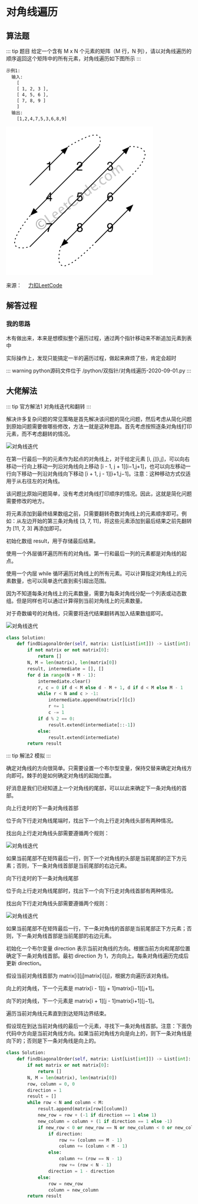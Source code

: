 # 对角线遍历

## 算法题

::: tip 题目
给定一个含有 M x N 个元素的矩阵（M 行，N 列），请以对角线遍历的顺序返回这个矩阵中的所有元素，对角线遍历如下图所示
:::

~~~
示例1:
  输入:
    [
    [ 1, 2, 3 ],
    [ 4, 5, 6 ],
    [ 7, 8, 9 ]
    ]
  输出:
    [1,2,4,7,5,3,6,8,9]
~~~

![对角线遍历](../../imgs/diagonal_traverse.png)

来源：&emsp; [力扣LeetCode](https://leetcode-cn.com/leetbook/read/array-and-string/cuxq3/)


##  解答过程

### 我的思路

木有做出来，本来是想模拟整个遍历过程，通过两个指针移动来不断追加元素到表中

实际操作上，发现只能搞定一半的遍历过程，做起来麻烦了些，肯定会超时


::: warning python源码文件位于
/python/双指针/对角线遍历-2020-09-01.py
:::

##  大佬解法

::: tip 官方解法1
对角线迭代和翻转
:::

解决许多复杂问题的常见策略是首先解决该问题的简化问题，然后考虑从简化问题到原始问题需要做哪些修改，方法一就是这种思路。首先考虑按照逐条对角线打印元素，而不考虑翻转的情况。

![对角线迭代](../../imgs/duijiaoxian1)


在第一行最后一列的元素作为起点的对角线上，对于给定元素 [i, j][i,j]，可以向右移动一行向上移动一列沿对角线向上移动 [i - 1, j + 1][i−1,j+1]，也可以向左移动一行向下移动一列沿对角线向下移动 [i + 1, j - 1][i+1,j−1]。注意：这种移动方式仅适用于从右往左的对角线。

该问题比原始问题简单，没有考虑对角线打印顺序的情况。因此，这就是简化问题需要修改的地方。

将元素添加到最终结果数组之前，只需要翻转奇数对角线上的元素顺序即可。例如：从左边开始的第三条对角线 [3, 7, 11]，将这些元素添加到最后结果之前先翻转为 [11, 7, 3] 再添加即可。

初始化数组 result，用于存储最后结果。

使用一个外层循环遍历所有的对角线。第一行和最后一列的元素都是对角线的起点。

使用一个内层 while 循环遍历对角线上的所有元素。可以计算指定对角线上的元素数量，也可以简单迭代直到索引超出范围。

因为不知道每条对角线上的元素数量，需要为每条对角线分配一个列表或动态数组。但是同样也可以通过计算得到当前对角线上的元素数量。

对于奇数编号的对角线，只需要将迭代结果翻转再加入结果数组即可。

![对角线迭代](../../imgs/duijiaoxian2)


```python
class Solution:
    def findDiagonalOrder(self, matrix: List[List[int]]) -> List[int]:
        if not matrix or not matrix[0]:
            return []
        N, M = len(matrix), len(matrix[0])
        result, intermediate = [], []
        for d in range(N + M - 1):
            intermediate.clear()
            r, c = 0 if d < M else d - M + 1, d if d < M else M - 1
            while r < N and c > -1:
                intermediate.append(matrix[r][c])
                r += 1
                c -= 1
            if d % 2 == 0:
                result.extend(intermediate[::-1])
            else:
                result.extend(intermediate)
        return result
```


::: tip 解法2
模拟
:::

确定对角线的方向很简单。只需要设置一个布尔型变量，保持交替来确定对角线方向即可。棘手的是如何确定对角线的起始位置。

好消息是我们已经知道上一个对角线的尾部，可以以此来确定下一条对角线的首部。

向上行走时的下一条对角线首部

位于向下行走对角线尾端时，找出下一个向上行走对角线头部有两种情况。

找出向上行走对角线头部需要遵循两个规则：

![对角线迭代](../../imgs/duijiaoxian3)

如果当前尾部不在矩阵最后一行，则下一个对角线的头部是当前尾部的正下方元素；否则，下一条对角线首部是当前尾部的右边元素。

向下行走时的下一条对角线尾部

位于向上行走对角线尾部时，找出下一个向下行走对角线首部有两种情况。

找出向下行走对角线头部需要遵循两个规则：

![对角线迭代](../../imgs/duijiaoxian4)

如果当前尾部不在矩阵最后一行，下一条对角线的首部是当前尾部正下方元素；否则，下一条对角线首部是当前尾部的右边元素。


初始化一个布尔变量 direction 表示当前对角线的方向。根据当前方向和尾部位置确定下一条对角线首部。最初 direction 为 1，方向向上。每条对角线遍历完成后更新 direction。

假设当前对角线首部为 matrix[i][j]matrix[i][j]，根据方向遍历该对角线。

向上的对角线，下一个元素是 matrix[i - 1][j + 1]matrix[i−1][j+1]。

向下的对角线，下一个元素是 matrix[i + 1][j - 1]matrix[i+1][j−1]。

遍历当前对角线元素直到到达矩阵边界结束。

假设现在到达当前对角线的最后一个元素，寻找下一条对角线首部。注意：下面伪代码中方向是当前对角线方向。如果当前对角线方向是向上的，则下一条对角线是向下的；否则是下一条对角线是向上的。


```python
class Solution:
    def findDiagonalOrder(self, matrix: List[List[int]]) -> List[int]:
        if not matrix or not matrix[0]:
            return []
        N, M = len(matrix), len(matrix[0])
        row, column = 0, 0
        direction = 1
        result = []
        while row < N and column < M:
            result.append(matrix[row][column])
            new_row = row + (-1 if direction == 1 else 1)
            new_column = column + (1 if direction == 1 else -1)
            if new_row < 0 or new_row == N or new_column < 0 or new_column == M:
                if direction:
                    row += (column == M - 1)
                    column += (column < M - 1)
                else:
                    column += (row == N - 1)
                    row += (row < N - 1)
                direction = 1 - direction
            else:
                row = new_row
                column = new_column
        return result
```


